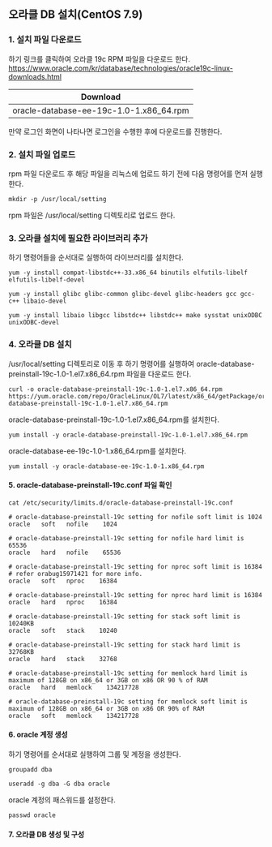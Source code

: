 ## 오라클 DB 설치(CentOS 7.9)
### 1. 설치 파일 다운로드
하기 링크를 클릭하여 오라클 19c RPM 파일을 다운로드 한다.  
https://www.oracle.com/kr/database/technologies/oracle19c-linux-downloads.html  

| Download                                |
|-----------------------------------------|
| oracle-database-ee-19c-1.0-1.x86_64.rpm |

만약 로그인 화면이 나타나면 로그인을 수행한 후에 다운로드를 진행한다.
### 2. 설치 파일 업로드 
rpm 파일 다운로드 후 해당 파일을 리눅스에 업로드 하기 전에 다음 명령어를 먼저 실행한다.
```shell
mkdir -p /usr/local/setting
```
rpm 파일은 /usr/local/setting 디렉토리로 업로드 한다.
### 3. 오라클 설치에 필요한 라이브러리 추가
하기 명령어들을 순서대로 실행하여 라이브러리를 설치한다.
```shell
yum -y install compat-libstdc++-33.x86_64 binutils elfutils-libelf elfutils-libelf-devel
```
```shell
yum -y install glibc glibc-common glibc-devel glibc-headers gcc gcc-c++ libaio-devel
```
```shell
yum -y install libaio libgcc libstdc++ libstdc++ make sysstat unixODBC unixODBC-devel
```
### 4. 오라클 DB 설치
/usr/local/setting 디렉토리로 이동 후 하기 명령어를 실행하여 oracle-database-preinstall-19c-1.0-1.el7.x86_64.rpm
파일을 다운로드 한다.
```shell
curl -o oracle-database-preinstall-19c-1.0-1.el7.x86_64.rpm https://yum.oracle.com/repo/OracleLinux/OL7/latest/x86_64/getPackage/oracle-database-preinstall-19c-1.0-1.el7.x86_64.rpm
```
oracle-database-preinstall-19c-1.0-1.el7.x86_64.rpm를 설치한다.
```shell
yum install -y oracle-database-preinstall-19c-1.0-1.el7.x86_64.rpm
```
oracle-database-ee-19c-1.0-1.x86_64.rpm를 설치한다.
```shell
yum install -y oracle-database-ee-19c-1.0-1.x86_64.rpm
```
#### 5. oracle-database-preinstall-19c.conf 파일 확인
```shell
cat /etc/security/limits.d/oracle-database-preinstall-19c.conf
```
```text
# oracle-database-preinstall-19c setting for nofile soft limit is 1024
oracle   soft   nofile    1024

# oracle-database-preinstall-19c setting for nofile hard limit is 65536
oracle   hard   nofile    65536

# oracle-database-preinstall-19c setting for nproc soft limit is 16384
# refer orabug15971421 for more info.
oracle   soft   nproc    16384

# oracle-database-preinstall-19c setting for nproc hard limit is 16384
oracle   hard   nproc    16384

# oracle-database-preinstall-19c setting for stack soft limit is 10240KB
oracle   soft   stack    10240

# oracle-database-preinstall-19c setting for stack hard limit is 32768KB
oracle   hard   stack    32768

# oracle-database-preinstall-19c setting for memlock hard limit is maximum of 128GB on x86_64 or 3GB on x86 OR 90 % of RAM
oracle   hard   memlock    134217728

# oracle-database-preinstall-19c setting for memlock soft limit is maximum of 128GB on x86_64 or 3GB on x86 OR 90% of RAM
oracle   soft   memlock    134217728
```
#### 6. oracle 계정 생성
하기 명령어를 순서대로 실행하여 그룹 및 계정을 생성한다.
```shell
groupadd dba
```
```shell
useradd -g dba -G dba oracle
```
oracle 계정의 패스워드를 설정한다.
```shell
passwd oracle
```
#### 7. 오라클 DB 생성 및 구성
